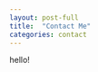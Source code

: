 ```yaml
---
layout: post-full
title:  "Contact Me"
categories: contact
---
```


<script>
    function updateBlogSidebar() {
        document.getElementsByClassName("sec-nav")[0].style.background = 'url("/assets/img/blog/header/{{ page.categories }}.png") center right';
    }
</script>

hello!